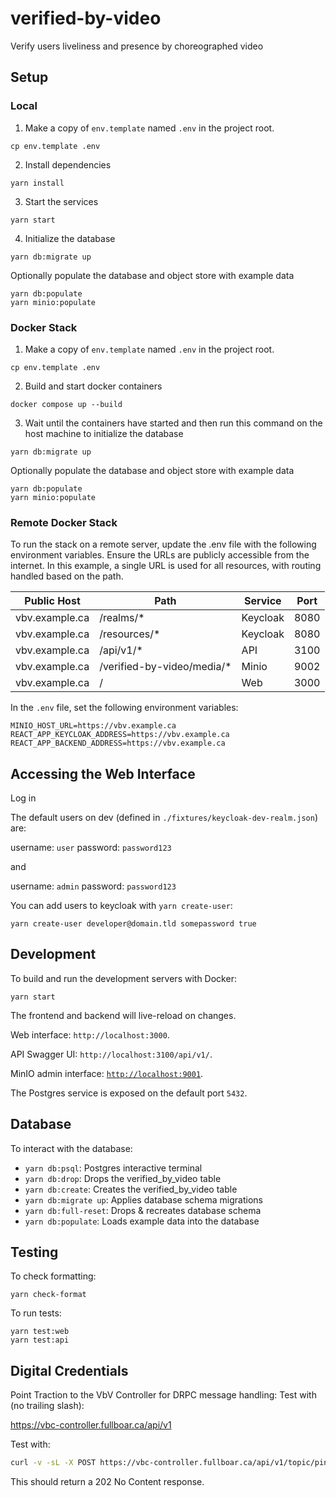 # verified-by-video

Verify users liveliness and presence by choreographed video

## Setup

### Local

1. Make a copy of `env.template` named `.env` in the project root.

```
cp env.template .env
```

2. Install dependencies

```
yarn install
```

3. Start the services

```
yarn start
```

4. Initialize the database

```
yarn db:migrate up
```

Optionally populate the database and object store with example data

```
yarn db:populate
yarn minio:populate
```

### Docker Stack

1. Make a copy of `env.template` named `.env` in the project root.

```
cp env.template .env
```

2. Build and start docker containers

```
docker compose up --build
```

3. Wait until the containers have started and then run this command on the host machine to initialize the database

```
yarn db:migrate up
```

Optionally populate the database and object store with example data

```
yarn db:populate
yarn minio:populate
```

### Remote Docker Stack

To run the stack on a remote server, update the .env file with the following environment variables. Ensure the URLs are publicly accessible from the internet. In this example, a single URL is used for all resources, with routing handled based on the path.

| Public Host    | Path                        | Service  | Port |
| -------------- | --------------------------- | -------- | ---- |
| vbv.example.ca | /realms/\*                  | Keycloak | 8080 |
| vbv.example.ca | /resources/\*               | Keycloak | 8080 |
| vbv.example.ca | /api/v1/\*                  | API      | 3100 |
| vbv.example.ca | /verified-by-video/media/\* | Minio    | 9002 |
| vbv.example.ca | /                           | Web      | 3000 |

In the `.env` file, set the following environment variables:

```
MINIO_HOST_URL=https://vbv.example.ca
REACT_APP_KEYCLOAK_ADDRESS=https://vbv.example.ca
REACT_APP_BACKEND_ADDRESS=https://vbv.example.ca
```

## Accessing the Web Interface

Log in

The default users on dev (defined in `./fixtures/keycloak-dev-realm.json`) are:

username: `user`
password: `password123`

and

username: `admin`
password: `password123`

You can add users to keycloak with `yarn create-user`:

```
yarn create-user developer@domain.tld somepassword true
```

## Development

To build and run the development servers with Docker:

```
yarn start
```

The frontend and backend will live-reload on changes.

Web interface: `http://localhost:3000`.

API Swagger UI: `http://localhost:3100/api/v1/`.

MinIO admin interface: [`http://localhost:9001`](http://localhost:9001).

The Postgres service is exposed on the default port `5432`.

## Database

To interact with the database:

- `yarn db:psql`: Postgres interactive terminal
- `yarn db:drop`: Drops the verified_by_video table
- `yarn db:create`: Creates the verified_by_video table
- `yarn db:migrate up`: Applies database schema migrations
- `yarn db:full-reset`: Drops & recreates database schema
- `yarn db:populate`: Loads example data into the database

## Testing

To check formatting:

```
yarn check-format
```

To run tests:

```
yarn test:web
yarn test:api
```

## Digital Credentials

Point Traction to the VbV Controller for DRPC message
handling: Test with (no trailing slash):

https://vbc-controller.fullboar.ca/api/v1

Test with:

```bash
curl -v -sL -X POST https://vbc-controller.fullboar.ca/api/v1/topic/ping
```

This should return a 202 No Content response.
